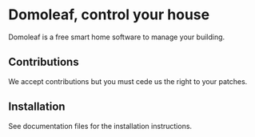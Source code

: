 # Domoleaf, control your house

Domoleaf is a free smart home software to manage your building.


## Contributions

We accept contributions but you must cede us the right to your patches.

## Installation

See documentation files for the installation instructions.
